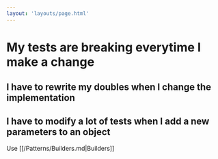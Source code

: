 ```yaml
---
layout: 'layouts/page.html'
---
```


# My tests are breaking everytime I make a change

## I have to rewrite my doubles when I change the implementation

## I have to modify a lot of tests when I add a new parameters to an object

Use [[/Patterns/Builders.md|Builders]]